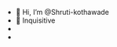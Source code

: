 - 👋 Hi, I’m @Shruti-kothawade
- 👀 Inquisitive
-
- 


<!---
Shruti-kothawade/Shruti-kothawade is a ✨ special ✨ repository because its `README.md` (this file) appears on your GitHub profile.
You can click the Preview link to take a look at your changes.
--->
